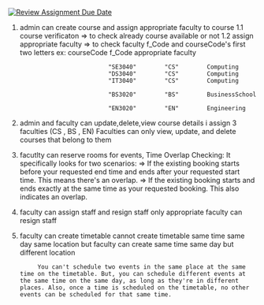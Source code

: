 [![Review Assignment Due Date](https://classroom.github.com/assets/deadline-readme-button-24ddc0f5d75046c5622901739e7c5dd533143b0c8e959d652212380cedb1ea36.svg)](https://classroom.github.com/a/MhkFIDKy)


1. admin can create course and assign appropriate faculty to course 
                1.1 course verificaton => to check already course available or not
                1.2 assign appropriate faculty => to check faculty f_Code and courseCode's first two letters 
                                ex: 
                                courseCode      f_Code      appropriate faculty

                                "SE3040"        "CS"        Computing 
                                "DS3040"        "CS"        Computing
                                "IT3040"        "CS"        Computing 

                                "BS3020"        "BS"        BusinessSchool

                                "EN3020"        "EN"        Engineering

2. admin and faculty can update,delete,view course details 
   i assign 3 faculties (CS , BS , EN) 
   Faculties can only view, update, and delete courses that belong to them 

3. facutlty can reserve rooms for events,
            Time Overlap Checking:
            It specifically looks for two scenarios:
                       => If the existing booking starts before your requested end time and ends after your      requested start time. This means there's an overlap.
                       => If the existing booking starts and ends exactly at the same time as your requested booking. This also indicates an overlap.

4. faculty can assign staff and resign staff 
            only appropriate faculty can resign staff

5. faculty can create timetable 
            cannot create timetable same time same day same location 
            but faculty can create same time same day but different location 
            

            You can't schedule two events in the same place at the same time on the timetable. But, you can schedule different events at the same time on the same day, as long as they're in different places. Also, once a time is scheduled on the timetable, no other events can be scheduled for that same time.